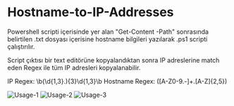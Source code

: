 # Hostname-to-IP-Addresses
Powershell scripti içerisinde yer alan "Get-Content -Path" sonrasında belirtilen .txt dosyası içerisine hostname bilgileri yazılarak .ps1 scripti çalıştırılır. 

Script çıktısı bir text editörüne kopyalandıktan sonra IP adreslerine match eden Regex ile tüm IP adresleri kopyalanabilir.

IP Regex: \b(\d{1,3}\.){3}\d{1,3}\b
Hostname Regex: ([A-Z0-9.-]+\.[A-Z]{2,5})

![Usage-1](https://user-images.githubusercontent.com/45037356/150563601-45cb0e29-683b-4e0c-849a-fe31e3abf421.png)
![Usage-2](https://user-images.githubusercontent.com/45037356/150563614-ad7a1a7e-de5c-498b-a0dc-3df864408c32.png)
![Usage-3](https://user-images.githubusercontent.com/45037356/150563673-6652e6db-10bc-4d15-8136-b4bbd8531b97.png)
